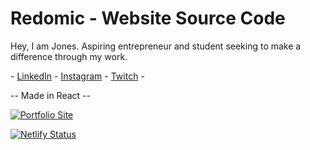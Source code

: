 # Redomic - Website Source Code

Hey, I am Jones. Aspiring entrepreneur and student seeking to make a difference through my work.

\- [LinkedIn](https://www.linkedin.com/in/redomic/) - 
[Instagram](https://www.instagram.com/jones_xdd/) - 
[Twitch](https://www.twitch.tv/redomic) - 

-- Made in React -- 

[![Portfolio Site](https://i.imgur.com/21Rm9K0.png)](https://www.redomic.in)

[![Netlify Status](https://api.netlify.com/api/v1/badges/8fec4d7d-217c-4dff-ac2b-fa1d9fe44433/deploy-status)](https://app.netlify.com/sites/redomic/deploys)
